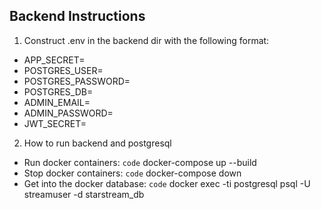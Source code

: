 ## Backend Instructions

1. Construct .env in the backend dir with the following format:

* APP_SECRET=
* POSTGRES_USER=
* POSTGRES_PASSWORD=
* POSTGRES_DB=
* ADMIN_EMAIL=
* ADMIN_PASSWORD=
* JWT_SECRET=

2. How to run backend and postgresql
- Run docker containers:	`code` docker-compose up --build
- Stop docker containers:  `code` docker-compose down
- Get into the docker database: `code` docker exec -ti postgresql psql -U streamuser -d starstream_db
